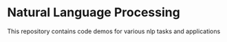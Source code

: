 # Natural Language Processing
This repository contains code demos for various nlp tasks and applications
